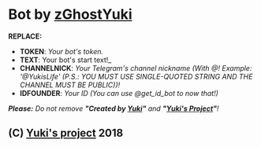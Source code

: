 # Bot by [zGhostYuki](http://telegram.me/zGhostYuki/)

**REPLACE:**
- **TOKEN**: _Your bot's token._
- **TEXT**: Your bot's start text!_
- **CHANNELNICK**: _Your Telegram's channel nickname (With @! Example: '@YukisLife' (P.S.: YOU MUST USE SINGLE-QUOTED STRING AND THE CHANNEL MUST BE PUBLIC))!_
- **IDFOUNDER**: _Your ID (You can use @get_id_bot to now that!)_

_**Please:** Do not remove **"Created by [Yuki](t.me/zGhostYuki)"** and **"[Yuki's Project](t.me/YukisProject)"**!_


## (C) [Yuki's project](http://telegram.me/YukisProject/) 2018
